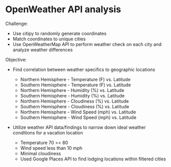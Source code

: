 # OpenWeather API analysis

Challenge:
  - Use citipy to randomly generate coordinates
  - Match coordinates to unique cities
  - Use OpenWeatherMap API to perform weather check on each city and analyze weather differences
  
 Objective:
  - Find correlation between weather specifics to geographic locations
       - Northern Hemisphere - Temperature (F) vs. Latitude
       - Southern Hemisphere - Temperature (F) vs. Latitude
       - Northern Hemisphere - Humidity (%) vs. Latitude
       - Southern Hemisphere - Humidity (%) vs. Latitude
       - Northern Hemisphere - Cloudiness (%) vs. Latitude
       - Southern Hemisphere - Cloudiness (%) vs. Latitude
       - Northern Hemisphere - Wind Speed (mph) vs. Latitude
       - Southern Hemisphere - Wind Speed (mph) vs. Latitude
       
   - Utilize weather API data/findings to narrow down ideal weather conditions for a vacation location
       - Temperature 70 >< 80
       - Wind speed less than 10 mph
       - Minimal cloudiness
       - Used Google Places API to find lodging locations within filtered cities
